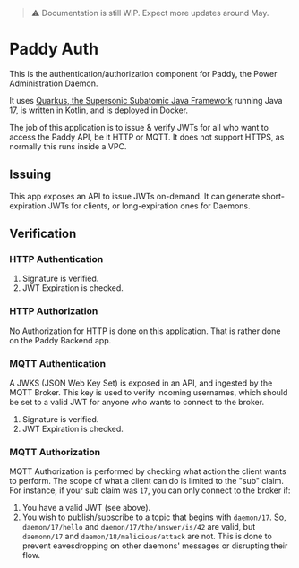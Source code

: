 > ⚠️ Documentation is still WIP. Expect more updates around May.

# Paddy Auth

This is the authentication/authorization component for Paddy, the Power Administration Daemon.

It uses [Quarkus, the Supersonic Subatomic Java Framework](https://quarkus.io/) running Java 17, is written in Kotlin, and is deployed in Docker.

The job of this application is to issue & verify JWTs for all who want to access the Paddy API, be it HTTP or MQTT. It does not support HTTPS, as normally this runs inside a VPC.

## Issuing
This app exposes an API to issue JWTs on-demand. It can generate short-expiration JWTs for clients, or long-expiration ones for Daemons.

## Verification

### HTTP Authentication

1. Signature is verified.
2. JWT Expiration is checked.

### HTTP Authorization

No Authorization for HTTP is done on this application. That is rather done on the Paddy Backend app.

### MQTT Authentication

A JWKS (JSON Web Key Set) is exposed in an API, and ingested by the MQTT Broker. This key is used to verify incoming usernames, which should be set to a valid JWT for anyone who wants to connect to the broker.

1. Signature is verified.
2. JWT Expiration is checked.

### MQTT Authorization

MQTT Authorization is performed by checking what action the client wants to perform. The scope of what a client can do is limited to the "sub" claim. For instance, if your sub claim was `17`, you can only connect to the broker if:

1. You have a valid JWT (see above).
2. You wish to publish/subscribe to a topic that begins with `daemon/17`. So, `daemon/17/hello` and `daemon/17/the/answer/is/42` are valid, but `daemonn/17` and `daemon/18/malicious/attack` are not. This is done to prevent eavesdropping on other daemons' messages or disrupting their flow.
